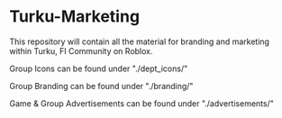 # Turku-Marketing

This repository will contain all the material for branding and marketing within Turku, FI Community on Roblox.

Group Icons can be found under "./dept_icons/"

Group Branding can be found under "./branding/"

Game & Group Advertisements can be found under "./advertisements/"
